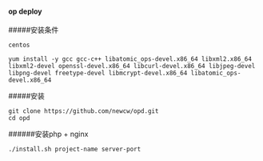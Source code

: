 #### op deploy

#####安装条件

    centos
    
    yum install -y gcc gcc-c++ libatomic_ops-devel.x86_64 libxml2.x86_64 libxml2-devel openssl-devel.x86_64 libcurl-devel.x86_64 libjpeg-devel libpng-devel freetype-devel libmcrypt-devel.x86_64 libatomic_ops-devel.x86_64


#####安装

    git clone https://github.com/newcw/opd.git
    cd opd

    

######安装php + nginx
    
    ./install.sh project-name server-port


